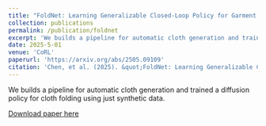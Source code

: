 ```yaml
---
title: "FoldNet: Learning Generalizable Closed-Loop Policy for Garment Folding via Keypoint-Driven Asset and Demonstration Synthesis"
collection: publications
permalink: /publication/foldnet
excerpt: 'We builds a pipeline for automatic cloth generation and trained a diffusion policy for cloth folding using just synthetic data.'
date: 2025-5-01
venue: 'CoRL'
paperurl: 'https://arxiv.org/abs/2505.09109'
citation: 'Chen, et al. (2025). &quot;FoldNet: Learning Generalizable Closed-Loop Policy for Garment Folding via Keypoint-Driven Asset and Demonstration Synthesis &quot; <i>CoRL</i>'
---
```

We builds a pipeline for automatic cloth generation and trained a diffusion policy for cloth folding using just synthetic data. 

[Download paper here](https://arxiv.org/abs/2505.09109)
